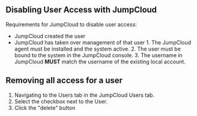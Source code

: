 ## Disabling User Access with JumpCloud

Requirements for JumpCloud to disable user access:

* JumpCloud created the user
* JumpCloud has taken over management of that user
        1. The JumpCloud agent must be installed and the system active.
        2. The user must be bound to the system in the JumpCloud console.
        3. The username in JumpCloud **MUST** match the username of the existing local account. 
        
 ## Removing all access for a user
 
 1. Navigating to the Users tab in the JumpCloud Users tab.
 2. Select the checkbox next to the User.
 3. Click the "delete" button
 
 
